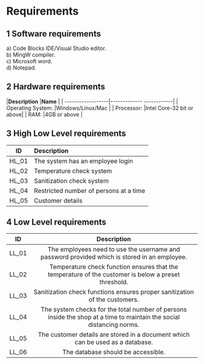 # Requirements

## 1 Software requirements

a) Code Blocks IDE/Visual Studio editor.\
b) MingW compiler.\
c) Microsoft word.\
d) Notepad.

## 2 Hardware requirements

|**Description**    |**Name**                  |
| ------------------|------------- ------------| 
| Operating System: |Windows/Linux/Mac         |
| Processor:        |Intel Core-32 bit or above|
| RAM:              |4GB or above              |

## 3 High Low Level requirements

|**ID**|**Description**| 
| -------------|:--------------------------------| 
|HL_01|The system has an employee login|  
|HL_02|Temperature check system|   
|HL_03|Sanitization check system|  
|HL_04|Restricted number of persons at a time| 
|HL_05|Customer details|

## 4 Low Level requirements
|**ID**|**Description**| 
| -----|:-------------:| 
|LL_01|The employees need to use the username and password provided which is stored in an employee.                         |  
|LL_02|Temperature check function ensures that the temperature of the customer is below a preset threshold.                 |   
|LL_03|Sanitization check functions ensures proper sanitization of the customers.                                           |  
|LL_04|The system checks for the total number of persons inside the shop at a time to maintain the social distancing norms. | 
|LL_05|The customer details are stored in a document which can be used as a database.                                       |
|LL_06|The database should be accessible.                                                                                   |
